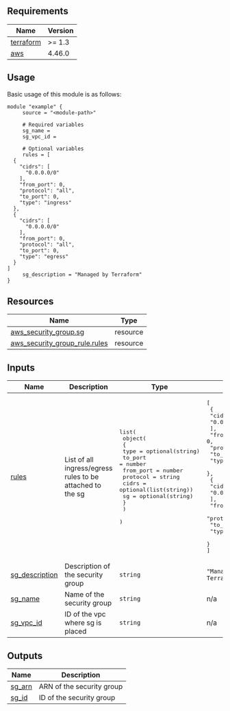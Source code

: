 <!-- BEGIN_TF_DOCS -->
## Requirements

| Name | Version |
|------|---------|
| <a name="requirement_terraform"></a> [terraform](#requirement\_terraform) | >= 1.3 |
| <a name="requirement_aws"></a> [aws](#requirement\_aws) | 4.46.0 |
## Usage
Basic usage of this module is as follows:
```hcl
module "example" {
	 source = "<module-path>"

	 # Required variables
	 sg_name = 
	 sg_vpc_id = 

	 # Optional variables
	 rules = [
  {
    "cidrs": [
      "0.0.0.0/0"
    ],
    "from_port": 0,
    "protocol": "all",
    "to_port": 0,
    "type": "ingress"
  },
  {
    "cidrs": [
      "0.0.0.0/0"
    ],
    "from_port": 0,
    "protocol": "all",
    "to_port": 0,
    "type": "egress"
  }
]
	 sg_description = "Managed by Terraform"
}
```
## Resources

| Name | Type |
|------|------|
| [aws_security_group.sg](https://registry.terraform.io/providers/hashicorp/aws/4.46.0/docs/resources/security_group) | resource |
| [aws_security_group_rule.rules](https://registry.terraform.io/providers/hashicorp/aws/4.46.0/docs/resources/security_group_rule) | resource |
## Inputs

| Name | Description | Type | Default | Required |
|------|-------------|------|---------|:--------:|
| <a name="input_rules"></a> [rules](#input\_rules) | List of all ingress/egress rules to be attached to the sg | <pre>list(<br>    object(<br>      {<br>        type      = optional(string)<br>        to_port   = number<br>        from_port = number<br>        protocol  = string<br>        cidrs     = optional(list(string))<br>        sg        = optional(string)<br>      }<br>    )<br>  )</pre> | <pre>[<br>  {<br>    "cidrs": [<br>      "0.0.0.0/0"<br>    ],<br>    "from_port": 0,<br>    "protocol": "all",<br>    "to_port": 0,<br>    "type": "ingress"<br>  },<br>  {<br>    "cidrs": [<br>      "0.0.0.0/0"<br>    ],<br>    "from_port": 0,<br>    "protocol": "all",<br>    "to_port": 0,<br>    "type": "egress"<br>  }<br>]</pre> | no |
| <a name="input_sg_description"></a> [sg\_description](#input\_sg\_description) | Description of the security group | `string` | `"Managed by Terraform"` | no |
| <a name="input_sg_name"></a> [sg\_name](#input\_sg\_name) | Name of the security group | `string` | n/a | yes |
| <a name="input_sg_vpc_id"></a> [sg\_vpc\_id](#input\_sg\_vpc\_id) | ID of the vpc where sg is placed | `string` | n/a | yes |
## Outputs

| Name | Description |
|------|-------------|
| <a name="output_sg_arn"></a> [sg\_arn](#output\_sg\_arn) | ARN of the security group |
| <a name="output_sg_id"></a> [sg\_id](#output\_sg\_id) | ID of the security group |
<!-- END_TF_DOCS -->